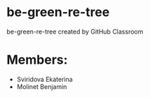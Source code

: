 # be-green-re-tree
be-green-re-tree created by GitHub Classroom

# Members:
- Sviridova Ekaterina
- Molinet Benjamin
